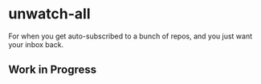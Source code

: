 # unwatch-all

For when you get auto-subscribed to a bunch of repos, and you just want your inbox back.

## Work in Progress
